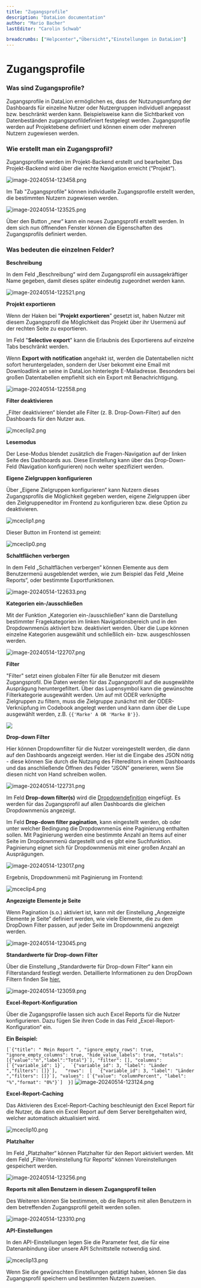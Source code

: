 ```yaml
---
title: "Zugangsprofile"
description: "DataLion documentation"
author: "Mario Bacher"
lastEditor: "Carolin Schwab"

breadcrumbs: ["Helpcenter","Übersicht","Einstellungen in DataLion"]
---
```


# Zugangsprofile

### **Was sind Zugangsprofile?**

Zugangsprofile in DataLion ermöglichen es, dass der Nutzungsumfang der Dashboards für einzelne Nutzer oder Nutzergruppen individuell angepasst bzw. beschränkt werden kann. Beispielsweise kann die Sichtbarkeit von Datenbeständen zugangsprofildefiniert festgelegt werden. Zugangsprofile werden auf Projektebene definiert und können einem oder mehreren Nutzern zugewiesen werden. 

### **Wie erstellt man ein Zugangsprofil?**

Zugangsprofile werden im Projekt-Backend erstellt und bearbeitet. Das Projekt-Backend wird über die rechte Navigation erreicht (“Projekt”). 

![image-20240514-123458.png](/img/31522817.png)

Im Tab "Zugangsprofile" können individuelle Zugangsprofile erstellt werden, die bestimmten Nutzern zugewiesen werden. 

![image-20240514-123525.png](/img/31260789.png)

Über den Button „new“ kann ein neues Zugangsprofil erstellt werden. In dem sich nun öffnenden Fenster können die Eigenschaften des Zugangsprofils definiert werden. 

### **Was bedeuten die einzelnen Felder?**

**Beschreibung**

In dem Feld „Beschreibung“ wird dem Zugangsprofil ein aussagekräftiger Name gegeben, damit dieses später eindeutig zugeordnet werden kann. 

![image-20240514-122521.png](/img/31260758.png)

**Projekt exportieren**

Wenn der Haken bei "**Projekt exportieren**" gesetzt ist, haben Nutzer mit diesem Zugangsprofil die Möglichkeit das Projekt über ihr Usermenü auf der rechten Seite zu exportieren.

Im Feld "**Selective export**" kann die Erlaubnis des Exportierens auf einzelne Tabs beschränkt werden.

Wenn **Export with notification** angehakt ist, werden die Datentabellen nicht sofort heruntergeladen, sondern der User bekommt eine Email mit Downloadlink an seine in DataLion hinterlegte E-Mailadresse. Besonders bei großen Datentabellen empfiehlt sich ein Export mit Benachrichtigung.   

![image-20240514-122558.png](/img/31260765.png)

**Filter deaktivieren**

„Filter deaktivieren“ blendet alle Filter (z. B. Drop-Down-Filter) auf den Dashboards für den Nutzer aus.

![mceclip2.png](/img/31326356.png)

**Lesemodus**

Der Lese-Modus blendet zusätzlich die Fragen-Navigation auf der linken Seite des Dashboards aus. Diese Einstellung kann über das Drop-Down-Feld (Navigation konfigurieren) noch weiter spezifiziert werden.

**Eigene Zielgruppen konfigurieren**

Über „Eigene Zielgruppen konfigurieren“ kann Nutzern dieses Zugangsprofils die Möglichkeit gegeben werden, eigene Zielgruppen über den Zielgruppeneditor im Frontend zu konfigurieren bzw. diese Option zu deaktivieren.

![mceclip1.png](/img/31326362.png)

Dieser Button im Frontend ist gemeint:

![mceclip0.png](/img/31326350.png)

**Schaltflächen verbergen**

In dem Feld „Schaltflächen verbergen“ können Elemente aus dem Benutzermenü ausgeblendet werden, wie zum Beispiel das Feld „Meine Reports“, oder bestimmte Exportfunktionen.

![image-20240514-122633.png](/img/31260771.png)

**Kategorien ein-/ausschließen** 

Mit der Funktion „Kategorien ein-/ausschließen“ kann die Darstellung bestimmter Fragekategorien im linken Navigationsbereich und in den Dropdownmenüs aktiviert bzw. deaktiviert werden. Über die Lupe können einzelne Kategorien ausgewählt und schließlich ein- bzw. ausgeschlossen werden. 

![image-20240514-122707.png](/img/31359053.png)

**Filter**

"Filter" setzt einen globalen Filter für alle Benutzer mit diesem Zugangsprofil. Die Daten werden für das Zugangsprofil auf die ausgewählte Ausprägung heruntergefiltert. Über das Lupensymbol kann die gewünschte Filterkategorie ausgewählt werden. Um auf mit ODER verknüpfte Zielgruppen zu filtern, muss die Zielgruppe zunächst mit der ODER-Verknüpfung im Codebook angelegt werden und kann dann über die Lupe ausgewählt werden, z.B. `{{'Marke' A OR 'Marke B'}}`.

![](/img/31326379.png)

**Drop-down Filter**

Hier können Dropdownfilter für die Nutzer voreingestellt werden, die dann auf den Dashboards angezeigt werden. Hier ist die Eingabe des JSON nötig - diese können Sie durch die Nutzung des Filtereditors in einem Dashboards und das anschließende Öffnen des Felder “JSON” generieren, wenn Sie diesen nicht von Hand schreiben wollen.

![image-20240514-122731.png](/img/31326334.png)

Im Feld **Drop-down filter(s)** wird die [Dropdowndefinition](https://datalion.atlassian.net/servicedesk/customer/portal/1/article/9240579) eingefügt. Es werden für das Zugangsprofil auf allen Dashboards die gleichen Dropdownmenüs angezeigt. 

Im Feld **Drop-down filter pagination**, kann eingestellt werden, ob oder unter welcher Bedingung die Dropdownmenüs eine Paginierung enthalten sollen. Mit Paginierung werden eine bestimmte Anzahl an Items auf einer Seite im Dropdownmenü dargestellt und es gibt eine Suchfunktion. Paginierung eignet sich für Dropdownmenüs mit einer großen Anzahl an Ausprägungen. 

![image-20240514-123017.png](/img/31227998.png)

Ergebnis, Dropdownmenü mit Paginierung im Frontend:

![mceclip4.png](/img/31326385.png)

**Angezeigte Elemente je Seite**

Wenn Pagination (s.o.) aktiviert ist, kann mit der Einstellung „Angezeigte Elemente je Seite“ definiert werden, wie viele Elemente, die zu dem DropDown Filter passen, auf jeder Seite im Dropdownmenü angezeigt werden.

![image-20240514-123045.png](/img/31326341.png)

**Standardwerte für Drop-down Filter**

Über die Einstellung „Standardwerte für Drop-down Filter“ kann ein Filterstandard festlegt werden. Detaillierte Informationen zu den DropDown Filtern finden Sie [hier.](https://datalion.atlassian.net/servicedesk/customer/portal/1/article/9240579)

![image-20240514-123059.png](/img/31260783.png)

**Excel-Report-Konfiguration**

Über die Zugangsprofile lassen sich auch Excel Reports für die Nutzer konfigurieren. Dazu fügen Sie ihren Code in das Feld „Excel-Report-Konfiguration“ ein.

**Ein Beispiel:**

``
[`{"title": " Mein Report ", "ignore_empty_rows": true, "ignore_empty_columns": true, "hide_value_labels": true, "totals":[{"value":"n","label":"Total"}`], "filter": [], "columns": [`{"variable_id": 1}`,  `{"variable_id": 3, "label": "Länder ","filters": []}`],   "rows":  [  `{"variable_id": 3, "label": "Länder ","filters": []}`], "values": [`{"value": "columnPercent", "label": "%","format": "0%"}`]  }]
``
![image-20240514-123124.png](/img/31359064.png)

**Excel-Report-Caching**

Das Aktivieren des Excel-Report-Caching beschleunigt den Excel Report für die Nutzer, da dann ein Excel Report auf dem Server bereitgehalten wird, welcher automatisch aktualisiert wird.

![mceclip10.png](/img/31326391.png)

**Platzhalter**

Im Feld „Platzhalter“ können Platzhalter für den Report aktiviert werden. Mit dem Feld „Filter-Voreinstellung für Reports“ können Voreinstellungen gespeichert werden.

![image-20240514-123256.png](/img/31293569.png)

**Reports mit allen Benutzern in diesem Zugangsprofil teilen**

Des Weiteren können Sie bestimmen, ob die Reports mit allen Benutzern in dem betreffenden Zugangsprofil geteilt werden sollen.

![image-20240514-123310.png](/img/31293577.png)

**API-Einstellungen**  

In den API-Einstellungen legen Sie die Parameter fest, die für eine Datenanbindung über unsere API Schnittstelle notwendig sind.

![mceclip13.png](/img/31326397.png)

Wenn Sie die gewünschten Einstellungen getätigt haben, können Sie das Zugangsprofil speichern und bestimmten Nutzern zuweisen.
